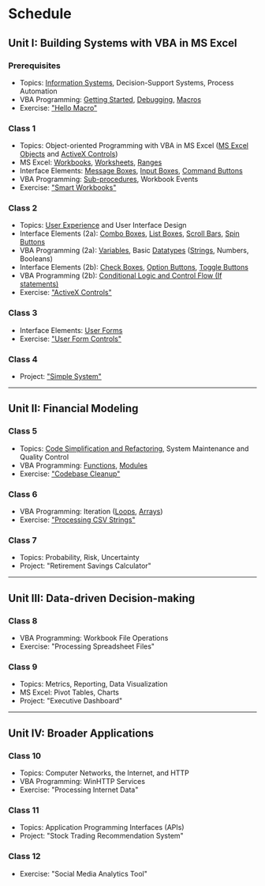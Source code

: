 # Schedule

## Unit I: Building Systems with VBA in MS Excel

### Prerequisites

  + Topics: [Information Systems](/notes/information-systems/README.md), Decision-Support Systems, Process Automation
  + VBA Programming: [Getting Started](/notes/visual-basic/getting-started.md), [Debugging](/notes/visual-basic/debugging.md), [Macros](/notes/visual-basic/macros.md)
  + Exercise: ["Hello Macro"](/exercises/hello-macro.md)

### Class 1

  + Topics: Object-oriented Programming with VBA in MS Excel ([MS Excel Objects](/notes/ms-excel/README.md) and [ActiveX Controls](/notes/ms-excel/activex-controls/README.md))
  + MS Excel: [Workbooks](/notes/ms-excel/workbooks.md), [Worksheets](/notes/ms-excel/worksheets.md), [Ranges](/notes/ms-excel/ranges.md)
  + Interface Elements: [Message Boxes](/notes/visual-basic/message-boxes.md), [Input Boxes](/notes/visual-basic/input-boxes.md), [Command Buttons](/notes/ms-excel/activex-controls/command-buttons.md)
  + VBA Programming: [Sub-procedures](/notes/visual-basic/sub-procedures.md), Workbook Events
  + Exercise: ["Smart Workbooks"](/exercises/smart-workbooks.md)

### Class 2

  + Topics: [User Experience](/notes/information-systems/user-experience.md) and User Interface Design
  + Interface Elements (2a): [Combo Boxes](/notes/ms-excel/activex-controls/combo-boxes.md), [List Boxes](/notes/ms-excel/activex-controls/combo-boxes.md), [Scroll Bars](/notes/ms-excel/activex-controls/scroll-bars.md), [Spin Buttons](/notes/ms-excel/activex-controls/spin-buttons.md)
  + VBA Programming (2a): [Variables](/notes/visual-basic/variables.md), Basic [Datatypes](/notes/visual-basic/datatypes.md) ([Strings](/notes/visual-basic/datatypes/strings.md), Numbers, Booleans)
  + Interface Elements (2b): [Check Boxes](/notes/ms-excel/activex-controls/check-boxes.md), [Option Buttons](/notes/ms-excel/activex-controls/option-buttons.md), [Toggle Buttons](/notes/ms-excel/activex-controls/toggle-buttons.md)
  + VBA Programming (2b): [Conditional Logic and Control Flow (If statements)](/notes/visual-basic/conditionals.md)
  + Exercise: ["ActiveX Controls"](/exercises/activex-controls.md)

### Class 3

  + Interface Elements: [User Forms](/notes/ms-excel/user-forms.md)
  + Exercise: ["User Form Controls"](/exercises/user-form-controls.md)

### Class 4

  + Project: ["Simple System"](/projects/simple-system.md)

<hr>

## Unit II: Financial Modeling

### Class 5

  + Topics: [Code Simplification and Refactoring](/notes/information-systems/code-simplification.md), System Maintenance and Quality Control
  + VBA Programming: [Functions](/notes/visual-basic/functions.md), [Modules](/notes/visual-basic/modules.md)
  + Exercise: ["Codebase Cleanup"](/exercises/codebase-cleanup.md)

### Class 6

  + VBA Programming: Iteration ([Loops](/notes/visual-basic/loops.md), [Arrays](/notes/visual-basic/datatypes/arrays.md))
  + Exercise: ["Processing CSV Strings"](/exercises/processing-csv-strings.md)

### Class 7

  + Topics: Probability, Risk, Uncertainty
  + Project: "Retirement Savings Calculator"

<hr>

## Unit III: Data-driven Decision-making

### Class 8

  + VBA Programming: Workbook File Operations
  + Exercise: "Processing Spreadsheet Files"

### Class 9

  + Topics: Metrics, Reporting, Data Visualization
  + MS Excel: Pivot Tables, Charts
  + Project: "Executive Dashboard"

<hr>

## Unit IV: Broader Applications

### Class 10

  + Topics: Computer Networks, the Internet, and HTTP
  + VBA Programming: WinHTTP Services
  + Exercise: "Processing Internet Data"

### Class 11

  + Topics: Application Programming Interfaces (APIs)
  + Project: "Stock Trading Recommendation System"

### Class 12

  + Exercise: "Social Media Analytics Tool"
